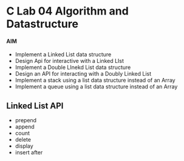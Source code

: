 # C Lab 04 Algorithm and Datastructure

#### AIM

* Implement a Linked List data structure
* Design Api for interactive with a Linked LIst
* Implement a Double LInekd List data structure
* Design an API for interacting with a Doubly Linked List
* Implement a stack using a list data structure instead of an Array
* Implement a queue using a list data structure instead of an Array

## Linked List API

* prepend
* append
* count
* delete
* display
* insert after